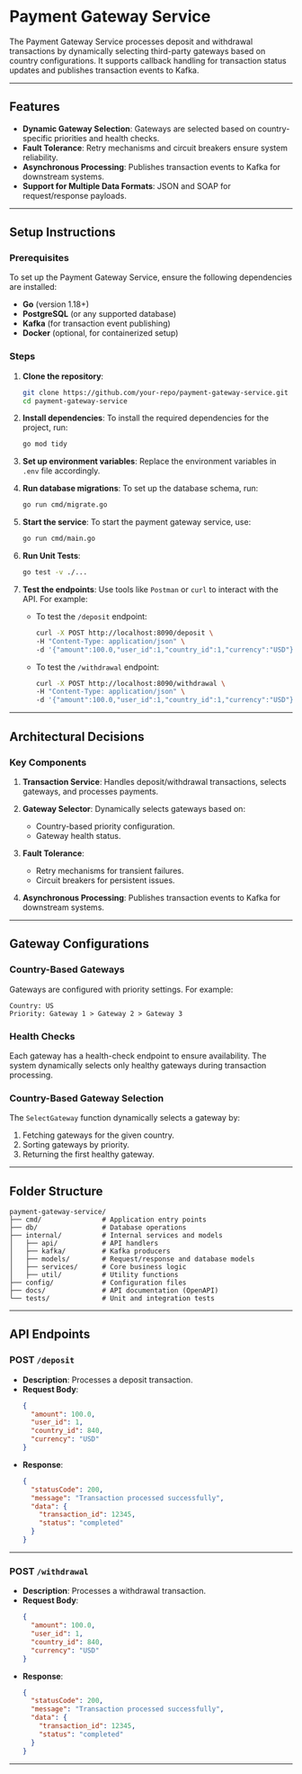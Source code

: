 # Payment Gateway Service

The Payment Gateway Service processes deposit and withdrawal transactions by dynamically selecting third-party gateways
based on country configurations. It supports callback handling for transaction status updates and publishes
transaction events to Kafka.

---

## Features

- **Dynamic Gateway Selection**: Gateways are selected based on country-specific priorities and health checks.
- **Fault Tolerance**: Retry mechanisms and circuit breakers ensure system reliability.
- **Asynchronous Processing**: Publishes transaction events to Kafka for downstream systems.
- **Support for Multiple Data Formats**: JSON and SOAP for request/response payloads.

---

## Setup Instructions

### Prerequisites

To set up the Payment Gateway Service, ensure the following dependencies are installed:

- **Go** (version 1.18+)
- **PostgreSQL** (or any supported database)
- **Kafka** (for transaction event publishing)
- **Docker** (optional, for containerized setup)

### Steps

1. **Clone the repository**:
   ```bash
   git clone https://github.com/your-repo/payment-gateway-service.git
   cd payment-gateway-service
   ```

2. **Install dependencies**:
   To install the required dependencies for the project, run:
   ```bash
   go mod tidy
   ```

3. **Set up environment variables**:
   Replace the environment variables in `.env` file accordingly.

4. **Run database migrations**:
   To set up the database schema, run:
   ```bash
   go run cmd/migrate.go
   ```

5. **Start the service**:
   To start the payment gateway service, use:
   ```bash
   go run cmd/main.go
   ```
6. **Run Unit Tests**:
   ```bash
   go test -v ./...

7. **Test the endpoints**:
   Use tools like `Postman` or `curl` to interact with the API. For example:
    - To test the `/deposit` endpoint:
      ```bash
      curl -X POST http://localhost:8090/deposit \
      -H "Content-Type: application/json" \
      -d '{"amount":100.0,"user_id":1,"country_id":1,"currency":"USD"}'
      ```
    - To test the `/withdrawal` endpoint:
      ```bash
      curl -X POST http://localhost:8090/withdrawal \
      -H "Content-Type: application/json" \
      -d '{"amount":100.0,"user_id":1,"country_id":1,"currency":"USD"}'
      ```

---

## Architectural Decisions

### Key Components

1. **Transaction Service**:
   Handles deposit/withdrawal transactions, selects gateways, and processes payments.

2. **Gateway Selector**:
   Dynamically selects gateways based on:
    - Country-based priority configuration.
    - Gateway health status.

3. **Fault Tolerance**:
    - Retry mechanisms for transient failures.
    - Circuit breakers for persistent issues.

4. **Asynchronous Processing**:
   Publishes transaction events to Kafka for downstream systems.

---

## Gateway Configurations

### Country-Based Gateways

Gateways are configured with priority settings. For example:

```plaintext
Country: US
Priority: Gateway 1 > Gateway 2 > Gateway 3
```

### Health Checks

Each gateway has a health-check endpoint to ensure availability. The system dynamically selects only healthy gateways
during transaction processing.

### Country-Based Gateway Selection

The `SelectGateway` function dynamically selects a gateway by:

1. Fetching gateways for the given country.
2. Sorting gateways by priority.
3. Returning the first healthy gateway.

---

## Folder Structure

```plaintext
payment-gateway-service/
├── cmd/               # Application entry points
├── db/                # Database operations
├── internal/          # Internal services and models
│   ├── api/           # API handlers
│   ├── kafka/         # Kafka producers
│   ├── models/        # Request/response and database models
│   ├── services/      # Core business logic
│   ├── util/          # Utility functions
├── config/            # Configuration files
├── docs/              # API documentation (OpenAPI)
└── tests/             # Unit and integration tests
```

---

## API Endpoints

### POST `/deposit`

- **Description**: Processes a deposit transaction.
- **Request Body**:
  ```json
  {
    "amount": 100.0,
    "user_id": 1,
    "country_id": 840,
    "currency": "USD"
  }
  ```
- **Response**:
  ```json
  {
    "statusCode": 200,
    "message": "Transaction processed successfully",
    "data": {
      "transaction_id": 12345,
      "status": "completed"
    }
  }
  ```

---

### POST `/withdrawal`

- **Description**: Processes a withdrawal transaction.
- **Request Body**:
  ```json
  {
    "amount": 100.0,
    "user_id": 1,
    "country_id": 840,
    "currency": "USD"
  }
  ```
- **Response**:
  ```json
  {
    "statusCode": 200,
    "message": "Transaction processed successfully",
    "data": {
      "transaction_id": 12345,
      "status": "completed"
    }
  }
  ```

---

